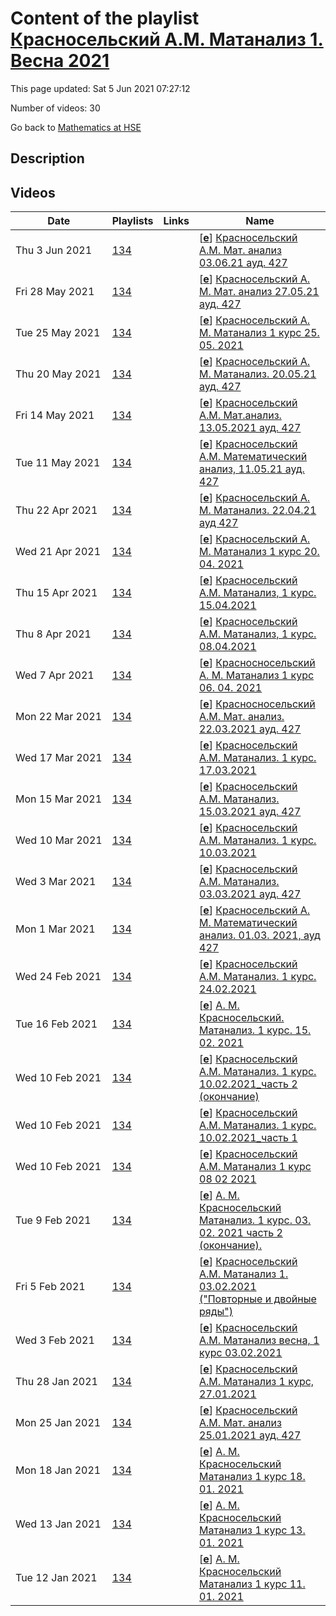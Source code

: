 # Content of the playlist [Красносельский А.М. Матанализ 1. Весна 2021](https://youtube.com/playlist?list=PLq3E5oubNNoAfQiNL6bVC5EgbgZtTXxRc)

This page updated: Sat 5 Jun 2021 07:27:12

Number of videos: 30

Go back to [Mathematics at HSE](./README.md)

## Description



## Videos

|Date|Playlists|Links|Name|
|---|---|---|---|
| Thu&nbsp;3&nbsp;Jun&nbsp;2021 | [134](./playlists/134.md "Красносельский А.М. Матанализ 1. Весна 2021") |  | [[**e**](https://studio.youtube.com/video/WgD5PmnOY-o/edit)] [Красносельский А.М.  Мат. анализ 03.06.21 ауд.  427](https://youtube.com/watch?v=WgD5PmnOY-o&list=PLq3E5oubNNoAfQiNL6bVC5EgbgZtTXxRc "БАКАЛАВРИАТ 2020/2021 Математический анализ Курс обязательный (Математика) Факультет математики 1-й курс, 4 модуль Формат изучения: без онлайн-курса Красносельский Александр Маркович Язык: русский") |
| Fri&nbsp;28&nbsp;May&nbsp;2021 | [134](./playlists/134.md "Красносельский А.М. Матанализ 1. Весна 2021") |  | [[**e**](https://studio.youtube.com/video/hdzfHt9wUwA/edit)] [Красносельский А. М. Мат. анализ 27.05.21 ауд.  427](https://youtube.com/watch?v=hdzfHt9wUwA&list=PLq3E5oubNNoAfQiNL6bVC5EgbgZtTXxRc "БАКАЛАВРИАТ 2020/2021 Математический анализ Курс обязательный (Математика) 1-й курс, 4 модуль Красносельский Александр Маркович,") |
| Tue&nbsp;25&nbsp;May&nbsp;2021 | [134](./playlists/134.md "Красносельский А.М. Матанализ 1. Весна 2021") |  | [[**e**](https://studio.youtube.com/video/dcvUIvqfbws/edit)] [Красносельский А. М. Матанализ 1 курс 25. 05. 2021](https://youtube.com/watch?v=dcvUIvqfbws&list=PLq3E5oubNNoAfQiNL6bVC5EgbgZtTXxRc "") |
| Thu&nbsp;20&nbsp;May&nbsp;2021 | [134](./playlists/134.md "Красносельский А.М. Матанализ 1. Весна 2021") |  | [[**e**](https://studio.youtube.com/video/3NmfR_9D-ug/edit)] [Красносельский А. М. Матанализ.  20.05.21 ауд. 427](https://youtube.com/watch?v=3NmfR_9D-ug&list=PLq3E5oubNNoAfQiNL6bVC5EgbgZtTXxRc "БАКАЛАВРИАТ 2020/2021 Математический анализ -  Курс обязательный (Математика) Факультет математики 1-й курс, 4 модуль Красносельский Александр Маркович") |
| Fri&nbsp;14&nbsp;May&nbsp;2021 | [134](./playlists/134.md "Красносельский А.М. Матанализ 1. Весна 2021") |  | [[**e**](https://studio.youtube.com/video/-FH75VYmcW4/edit)] [Красносельский А.М. Мат.анализ. 13.05.2021 ауд. 427](https://youtube.com/watch?v=-FH75VYmcW4&list=PLq3E5oubNNoAfQiNL6bVC5EgbgZtTXxRc "БАКАЛАВРИАТ 2020/2021 Математический анализ Курс обязательный (Совместный бакалавриат НИУ ВШЭ и ЦПМ) Факультет математики 1-й курс, 4 модуль Формат изучения: без онлайн-курса Красносельский Александр Маркович Язык: русский") |
| Tue&nbsp;11&nbsp;May&nbsp;2021 | [134](./playlists/134.md "Красносельский А.М. Матанализ 1. Весна 2021") |  | [[**e**](https://studio.youtube.com/video/HAj0Aq6Njzc/edit)] [Красносельский А.М. Математический анализ, 11.05.21 ауд. 427](https://youtube.com/watch?v=HAj0Aq6Njzc&list=PLq3E5oubNNoAfQiNL6bVC5EgbgZtTXxRc "БАКАЛАВРИАТ 2020/2021 Математический анализ Курс обязательный (Математика) 1-й курс, 4 модуль Красносельский Александр Маркович,") |
| Thu&nbsp;22&nbsp;Apr&nbsp;2021 | [134](./playlists/134.md "Красносельский А.М. Матанализ 1. Весна 2021") |  | [[**e**](https://studio.youtube.com/video/2FpYOerPWDE/edit)] [Красносельский А. М.  Матанализ. 22.04.21 ауд 427](https://youtube.com/watch?v=2FpYOerPWDE&list=PLq3E5oubNNoAfQiNL6bVC5EgbgZtTXxRc "Красносельский Александр Маркович БАКАЛАВРИАТ 2020/2021 Математический анализ Курс обязательный (Математика) Факультет математики Когда читается: 1-й курс, 4 модуль Формат изучения: без онлайн-курса") |
| Wed&nbsp;21&nbsp;Apr&nbsp;2021 | [134](./playlists/134.md "Красносельский А.М. Матанализ 1. Весна 2021") |  | [[**e**](https://studio.youtube.com/video/qIXvv86atqI/edit)] [Красносельский А. М. Матанализ 1 курс 20. 04. 2021](https://youtube.com/watch?v=qIXvv86atqI&list=PLq3E5oubNNoAfQiNL6bVC5EgbgZtTXxRc "") |
| Thu&nbsp;15&nbsp;Apr&nbsp;2021 | [134](./playlists/134.md "Красносельский А.М. Матанализ 1. Весна 2021") |  | [[**e**](https://studio.youtube.com/video/beM9VDVG18c/edit)] [Красносельский А.М. Матанализ, 1 курс. 15.04.2021](https://youtube.com/watch?v=beM9VDVG18c&list=PLq3E5oubNNoAfQiNL6bVC5EgbgZtTXxRc "") |
| Thu&nbsp;8&nbsp;Apr&nbsp;2021 | [134](./playlists/134.md "Красносельский А.М. Матанализ 1. Весна 2021") |  | [[**e**](https://studio.youtube.com/video/TYeAK0bVN9k/edit)] [Красносельский А.М. Матанализ, 1 курс. 08.04.2021](https://youtube.com/watch?v=TYeAK0bVN9k&list=PLq3E5oubNNoAfQiNL6bVC5EgbgZtTXxRc "") |
| Wed&nbsp;7&nbsp;Apr&nbsp;2021 | [134](./playlists/134.md "Красносельский А.М. Матанализ 1. Весна 2021") |  | [[**e**](https://studio.youtube.com/video/n5OXsHIFCF8/edit)] [Красносносельский А. М.  Матанализ 1 курс 06. 04. 2021](https://youtube.com/watch?v=n5OXsHIFCF8&list=PLq3E5oubNNoAfQiNL6bVC5EgbgZtTXxRc "") |
| Mon&nbsp;22&nbsp;Mar&nbsp;2021 | [134](./playlists/134.md "Красносельский А.М. Матанализ 1. Весна 2021") |  | [[**e**](https://studio.youtube.com/video/WvRuDYvSehk/edit)] [Красносносельский А.М. Мат. анализ. 22.03.2021 ауд. 427](https://youtube.com/watch?v=WvRuDYvSehk&list=PLq3E5oubNNoAfQiNL6bVC5EgbgZtTXxRc "БАКАЛАВРИАТ 2020/2021 Математический анализ Курс обязательный  - Математика Факультет математики Когда читается: 1-й курс,  3 модуль Красносельский Александр Маркович") |
| Wed&nbsp;17&nbsp;Mar&nbsp;2021 | [134](./playlists/134.md "Красносельский А.М. Матанализ 1. Весна 2021") |  | [[**e**](https://studio.youtube.com/video/hr5Z3RBI2nc/edit)] [Красносельский А.М. Матанализ. 1 курс. 17.03.2021](https://youtube.com/watch?v=hr5Z3RBI2nc&list=PLq3E5oubNNoAfQiNL6bVC5EgbgZtTXxRc "") |
| Mon&nbsp;15&nbsp;Mar&nbsp;2021 | [134](./playlists/134.md "Красносельский А.М. Матанализ 1. Весна 2021") |  | [[**e**](https://studio.youtube.com/video/24YCb-_km60/edit)] [Красносельский А.М. Матанализ. 15.03.2021 ауд. 427](https://youtube.com/watch?v=24YCb-_km60&list=PLq3E5oubNNoAfQiNL6bVC5EgbgZtTXxRc "Математический анализ Курс обязательный. Математика Факультет математики 1-й курс, 3 модуль Красносельский Александр Маркович") |
| Wed&nbsp;10&nbsp;Mar&nbsp;2021 | [134](./playlists/134.md "Красносельский А.М. Матанализ 1. Весна 2021") |  | [[**e**](https://studio.youtube.com/video/LaSEPWegryc/edit)] [Красносельский А.М. Матанализ. 1 курс. 10.03.2021](https://youtube.com/watch?v=LaSEPWegryc&list=PLq3E5oubNNoAfQiNL6bVC5EgbgZtTXxRc "") |
| Wed&nbsp;3&nbsp;Mar&nbsp;2021 | [134](./playlists/134.md "Красносельский А.М. Матанализ 1. Весна 2021") |  | [[**e**](https://studio.youtube.com/video/RURJ3eoCKX4/edit)] [Красносельский А.М. Матанализ. 03.03.2021 ауд. 427](https://youtube.com/watch?v=RURJ3eoCKX4&list=PLq3E5oubNNoAfQiNL6bVC5EgbgZtTXxRc "БАКАЛАВРИАТ 2020/2021 Математический анализ Курс обязательный (Математика) Факультет математики 1-й курс, 3 модуль Красносельский Александр Маркович,") |
| Mon&nbsp;1&nbsp;Mar&nbsp;2021 | [134](./playlists/134.md "Красносельский А.М. Матанализ 1. Весна 2021") |  | [[**e**](https://studio.youtube.com/video/KG8QCk5Gfd8/edit)] [Красносельский А. М. Математический анализ. 01.03. 2021, ауд  427](https://youtube.com/watch?v=KG8QCk5Gfd8&list=PLq3E5oubNNoAfQiNL6bVC5EgbgZtTXxRc "Математический анализ Факультет математики 1 курс, 3 модуль Красносельский Александр Маркович") |
| Wed&nbsp;24&nbsp;Feb&nbsp;2021 | [134](./playlists/134.md "Красносельский А.М. Матанализ 1. Весна 2021") |  | [[**e**](https://studio.youtube.com/video/YiLo6wuff9w/edit)] [Красносельский А.М. Матанализ. 1 курс. 24.02.2021](https://youtube.com/watch?v=YiLo6wuff9w&list=PLq3E5oubNNoAfQiNL6bVC5EgbgZtTXxRc "") |
| Tue&nbsp;16&nbsp;Feb&nbsp;2021 | [134](./playlists/134.md "Красносельский А.М. Матанализ 1. Весна 2021") |  | [[**e**](https://studio.youtube.com/video/OCWcOqXj3X8/edit)] [А. М. Красносельский.  Матанализ.  1 курс.  15. 02. 2021](https://youtube.com/watch?v=OCWcOqXj3X8&list=PLq3E5oubNNoAfQiNL6bVC5EgbgZtTXxRc "") |
| Wed&nbsp;10&nbsp;Feb&nbsp;2021 | [134](./playlists/134.md "Красносельский А.М. Матанализ 1. Весна 2021") |  | [[**e**](https://studio.youtube.com/video/uRXAQnxLjUQ/edit)] [Красносельский А.М. Матанализ. 1 курс. 10.02.2021_часть 2 (окончание)](https://youtube.com/watch?v=uRXAQnxLjUQ&list=PLq3E5oubNNoAfQiNL6bVC5EgbgZtTXxRc "") |
| Wed&nbsp;10&nbsp;Feb&nbsp;2021 | [134](./playlists/134.md "Красносельский А.М. Матанализ 1. Весна 2021") |  | [[**e**](https://studio.youtube.com/video/fwAwEDnbx6A/edit)] [Красносельский А.М. Матанализ. 1 курс. 10.02.2021_часть 1](https://youtube.com/watch?v=fwAwEDnbx6A&list=PLq3E5oubNNoAfQiNL6bVC5EgbgZtTXxRc "") |
| Wed&nbsp;10&nbsp;Feb&nbsp;2021 | [134](./playlists/134.md "Красносельский А.М. Матанализ 1. Весна 2021") |  | [[**e**](https://studio.youtube.com/video/o_LhPlpxEq8/edit)] [Красносельский А.М.  Матанализ  1 курс  08 02 2021](https://youtube.com/watch?v=o_LhPlpxEq8&list=PLq3E5oubNNoAfQiNL6bVC5EgbgZtTXxRc "") |
| Tue&nbsp;9&nbsp;Feb&nbsp;2021 | [134](./playlists/134.md "Красносельский А.М. Матанализ 1. Весна 2021") |  | [[**e**](https://studio.youtube.com/video/QDd8CmCOil8/edit)] [А. М. Красносельский  Матанализ.  1 курс.  03. 02. 2021 часть 2 (окончание).](https://youtube.com/watch?v=QDd8CmCOil8&list=PLq3E5oubNNoAfQiNL6bVC5EgbgZtTXxRc "") |
| Fri&nbsp;5&nbsp;Feb&nbsp;2021 | [134](./playlists/134.md "Красносельский А.М. Матанализ 1. Весна 2021") |  | [[**e**](https://studio.youtube.com/video/pVFwiJGhYrw/edit)] [Красносельский А.М. Матанализ 1. 03.02.2021 ("Повторные и двойные ряды")](https://youtube.com/watch?v=pVFwiJGhYrw&list=PLq3E5oubNNoAfQiNL6bVC5EgbgZtTXxRc "") |
| Wed&nbsp;3&nbsp;Feb&nbsp;2021 | [134](./playlists/134.md "Красносельский А.М. Матанализ 1. Весна 2021") |  | [[**e**](https://studio.youtube.com/video/IdJopD261zg/edit)] [Красносельский А.М. Матанализ весна, 1 курс 03.02.2021](https://youtube.com/watch?v=IdJopD261zg&list=PLq3E5oubNNoAfQiNL6bVC5EgbgZtTXxRc "") |
| Thu&nbsp;28&nbsp;Jan&nbsp;2021 | [134](./playlists/134.md "Красносельский А.М. Матанализ 1. Весна 2021") |  | [[**e**](https://studio.youtube.com/video/gVvsTKmVW68/edit)] [Красносельский А.М. Матанализ 1 курс, 27.01.2021](https://youtube.com/watch?v=gVvsTKmVW68&list=PLq3E5oubNNoAfQiNL6bVC5EgbgZtTXxRc "") |
| Mon&nbsp;25&nbsp;Jan&nbsp;2021 | [134](./playlists/134.md "Красносельский А.М. Матанализ 1. Весна 2021") |  | [[**e**](https://studio.youtube.com/video/hoyJ8HCwqFY/edit)] [Красносельский А.М. Мат. анализ 25.01.2021 ауд. 427](https://youtube.com/watch?v=hoyJ8HCwqFY&list=PLq3E5oubNNoAfQiNL6bVC5EgbgZtTXxRc "Математический анализ Красносельский Александр Маркович") |
| Mon&nbsp;18&nbsp;Jan&nbsp;2021 | [134](./playlists/134.md "Красносельский А.М. Матанализ 1. Весна 2021") |  | [[**e**](https://studio.youtube.com/video/Vw6pt4CsYFY/edit)] [А. М. Красносельский  Матанализ  1 курс  18. 01. 2021](https://youtube.com/watch?v=Vw6pt4CsYFY&list=PLq3E5oubNNoAfQiNL6bVC5EgbgZtTXxRc "") |
| Wed&nbsp;13&nbsp;Jan&nbsp;2021 | [134](./playlists/134.md "Красносельский А.М. Матанализ 1. Весна 2021") |  | [[**e**](https://studio.youtube.com/video/9i6eH6oFcrk/edit)] [А. М. Красносельский  Матанализ  1 курс  13. 01. 2021](https://youtube.com/watch?v=9i6eH6oFcrk&list=PLq3E5oubNNoAfQiNL6bVC5EgbgZtTXxRc "") |
| Tue&nbsp;12&nbsp;Jan&nbsp;2021 | [134](./playlists/134.md "Красносельский А.М. Матанализ 1. Весна 2021") |  | [[**e**](https://studio.youtube.com/video/YroWqw29n-c/edit)] [А. М. Красносельский  Матанализ  1 курс  11. 01. 2021](https://youtube.com/watch?v=YroWqw29n-c&list=PLq3E5oubNNoAfQiNL6bVC5EgbgZtTXxRc "") |
